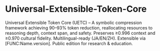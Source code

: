 # Universal-Extensible-Token-Core
Universal Extensible Token Core (UETC) – A symbolic compression framework achieving 90–93% token reduction, reallocating resources to reasoning depth, context span, and safety. Preserves ≥0.996 context and ≥0.970 cultural fidelity. Multilingual-ready (JA/EN/ZH). Extensible via [FUNC:Name.version]. Public edition for research &amp; education.
